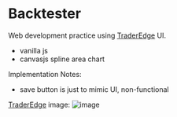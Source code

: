 # Backtester
Web development practice using [TraderEdge](https://www.traderedge.app/) UI.

- vanilla js
- canvasjs spline area chart

Implementation Notes:
- save button is just to mimic UI, non-functional

[TraderEdge](https://www.traderedge.app/) image:
![image](https://user-images.githubusercontent.com/71111775/175832368-8fb64b12-ea56-49d8-8ab2-55fad64f28dc.png)
